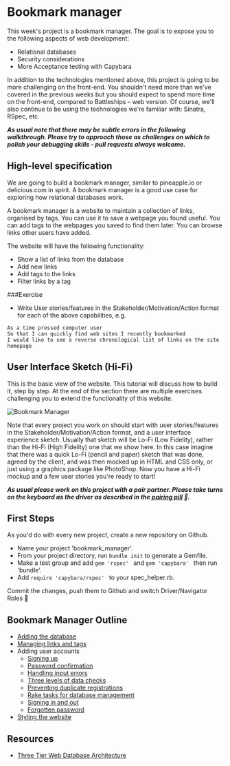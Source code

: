 # Bookmark manager

This week's project is a bookmark manager. The goal is to expose you to the following aspects of web development:

* Relational databases
* Security considerations
* More Acceptance testing with Capybara

In addition to the technologies mentioned above, this project is going to be more challenging on the front-end. You shouldn't need more than we've covered in the previous weeks but you should expect to spend more time on the front-end, compared to Battleships – web version. Of course, we'll also continue to be using the technologies we're familiar with: Sinatra, RSpec, etc.

***As usual note that there may be subtle errors in the following walkthrough.  Please try to approach those as challenges on which to polish your debugging skills - pull requests always welcome.***

## High-level specification

We are going to build a bookmark manager, similar to pineapple.io or delicious.com in spirit. A bookmark manager is a good use case for exploring how relational databases work.

A bookmark manager is a website to maintain a collection of links, organised by tags. You can use it to save a webpage you found useful. You can add tags to the webpages you saved to find them later. You can browse links other users have added.

The website will have the following functionality:

* Show a list of links from the database
* Add new links
* Add tags to the links
* Filter links by a tag

###Exercise

* Write User stories/features in the Stakeholder/Motivation/Action format for each of the above capabilities, e.g.

```
As a time pressed computer user
So that I can quickly find web sites I recently bookmarked
I would like to see a reverse chronological list of links on the site homepage
```

User Interface Sketch (Hi-Fi)
------

This is the basic view of the website. This tutorial will discuss how to build it, step by step. At the end of the section there are multiple exercises challenging you to extend the functionality of this website.

![](https://dchtm6r471mui.cloudfront.net/hackpad.com_jubMxdBrjni_p.52567_1380279073159_Screen%20Shot%202013-09-27%20at%2011.06.12.png "Bookmark Manager")

Note that every project you work on should start with user stories/features in the Stakeholder/Motivation/Action format, and a user interface experience sketch.  Usually that sketch will be Lo-Fi (Low Fidelity), rather than the Hi-Fi (High Fidelity) one that we show here.  In this case imagine that there was a quick Lo-Fi (pencil and paper) sketch that was done, agreed by the client, and was then mocked up in HTML and CSS only, or just using a graphics package like PhotoShop.  Now you have a Hi-Fi mockup and a few user stories you're ready to start!

***As usual please work on this project with a pair partner. Please take turns on the keyboard as the driver as described in the [pairing pill](pills/pairing.md) :pill:.***

## First Steps

As you'd do with every new project, create a new repository on Github.  

* Name your project 'bookmark_manager'.
* From your project directory, run ```bundle init``` to generate a Gemfile.
* Make a test group and add ```gem 'rspec' ``` and ```gem 'capybara' ``` then run 'bundle'.
* Add ``` require 'capybara/rspec'  ``` to your spec_helper.rb.

Commit the changes, push them to Github and switch Driver/Navigator Roles&nbsp;:twisted_rightwards_arrows:

## Bookmark Manager Outline

* [Adding the database](bookmark_manager_stage_0.md)
* [Managing links and tags](bookmark_manager_stage_1.md)
* Adding user accounts
  * [Signing up](bookmark_manager_stage_2.md)
  * [Password confirmation](bookmark_manager_stage_3.md)
  * [Handling input errors](bookmark_manager_stage_4.md)
  * [Three levels of data checks](bookmark_manager_stage_5.md)
  * [Preventing duplicate registrations](bookmark_manager_stage_6.md)
  * [Rake tasks for database management](bookmark_manager_stage_7.md)
  * [Signing in and out](bookmark_manager_stage_7.md)
  * [Forgotten password](bookmark_manager_stage_8.md)
* [Styling the website](bookmark_manager_stage_style.md)

## Resources

* [Three Tier Web Database Architecture](https://docs.google.com/drawings/d/17ES4_vO90p3x3np1K3X5b5C_JVs14VbJZ5N8KraVRUw/edit)
